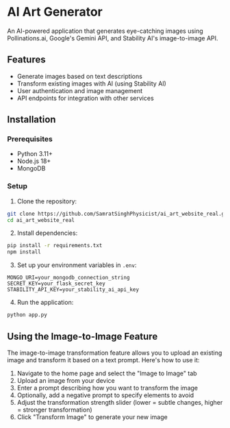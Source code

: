 # AI Art Generator

An AI-powered application that generates eye-catching images using Pollinations.ai, Google's Gemini API, and Stability AI's image-to-image API.

## Features

- Generate images based on text descriptions
- Transform existing images with AI (using Stability AI)
- User authentication and image management
- API endpoints for integration with other services

## Installation

### Prerequisites

- Python 3.11+
- Node.js 18+
- MongoDB

### Setup

1. Clone the repository:
```bash
git clone https://github.com/SamratSinghPhysicist/ai_art_website_real.git
cd ai_art_website_real
```

2. Install dependencies:
```bash
pip install -r requirements.txt
npm install
```

3. Set up your environment variables in `.env`:
```
MONGO_URI=your_mongodb_connection_string
SECRET_KEY=your_flask_secret_key
STABILITY_API_KEY=your_stability_ai_api_key
```

4. Run the application:
```bash
python app.py
```

## Using the Image-to-Image Feature

The image-to-image transformation feature allows you to upload an existing image and transform it based on a text prompt. Here's how to use it:

1. Navigate to the home page and select the "Image to Image" tab
2. Upload an image from your device
3. Enter a prompt describing how you want to transform the image
4. Optionally, add a negative prompt to specify elements to avoid
5. Adjust the transformation strength slider (lower = subtle changes, higher = stronger transformation)
6. Click "Transform Image" to generate your new image